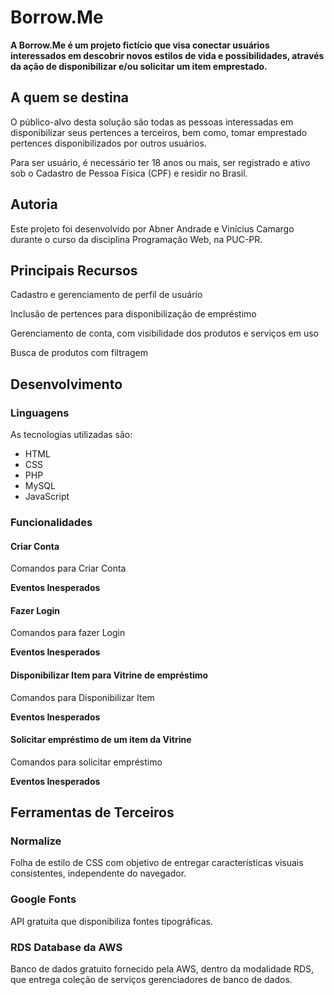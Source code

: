 # Borrow.Me

**A Borrow.Me é um projeto fictício que visa conectar usuários interessados em descobrir novos estilos de vida e possibilidades, através da ação de disponibilizar e/ou solicitar um item emprestado.** 



## A quem se destina

O público-alvo desta solução são todas as pessoas interessadas em disponibilizar seus pertences a terceiros, bem como, tomar emprestado pertences disponibilizados por outros usuários. 

Para ser usuário, é necessário ter 18 anos ou mais, ser registrado e ativo sob o Cadastro de Pessoa Física (CPF) e residir no Brasil.



## Autoria

Este projeto foi desenvolvido por Abner Andrade e Vinícius Camargo durante o curso da disciplina Programação Web, na PUC-PR.    



## Principais Recursos

Cadastro e gerenciamento de perfil de usuário

Inclusão de pertences para disponibilização de empréstimo

Gerenciamento de conta, com visibilidade dos produtos e serviços em uso

Busca de produtos com filtragem



## Desenvolvimento

### Linguagens

As tecnologias utilizadas são:

- HTML
- CSS
- PHP
- MySQL
- JavaScript



### Funcionalidades

#### Criar Conta

Comandos para Criar Conta

**Eventos Inesperados**



#### Fazer Login

Comandos para fazer Login

**Eventos Inesperados**



#### Disponibilizar Item para Vitrine de empréstimo

Comandos para Disponibilizar Item

**Eventos Inesperados**



#### Solicitar empréstimo de um item da Vitrine

Comandos para solicitar empréstimo

**Eventos Inesperados**



## Ferramentas de Terceiros

### Normalize

Folha de estilo de CSS com objetivo de entregar características visuais consistentes, independente do navegador.

### Google Fonts

API gratuita que disponibiliza fontes tipográficas.

### RDS Database da AWS

Banco de dados gratuito fornecido pela AWS, dentro da modalidade RDS, que entrega coleção de serviços gerenciadores de banco de dados.